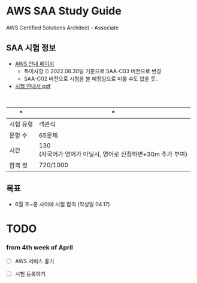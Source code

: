 # AWS SAA Study Guide
AWS Certified Solutions Architect - Associate

## SAA 시험 정보
- [AWS 안내 페이지](https://aws.amazon.com/ko/certification/certified-solutions-architect-associate/)
  - 특이사항 ⏰ 2022.08.30일 기준으로 SAA-C03 버전으로 변경
  - SAA-C02 버전으로 시험을 볼 예정임으로 미룰 수도 없을 듯..
- [시험 안내서 pdf](https://d1.awsstatic.com/ko_KR/training-and-certification/docs-sa-assoc/AWS-Certified-Solutions-Architect-Associate_Exam-Guide.pdf)
<br>

| * | *                                                       |
| --------- | ------------------------------------------------------------ |
| 시험 유형 | 객관식                                                       |
| 문항 수   | 65문제                                                       |
| 시간      | 130 <br />(자국어가 영어가 아닐시, 영어로 신청하면+30m 추가 부여) |
| 합격 컷   | 720/1000                                                     |

## 목표 
- 6월 초~중 사이에 시험 합격 (작성일 04.17)


# TODO
### from 4th week of April
- [ ] AWS 서비스 훑기

- [ ] 시험 등록하기
